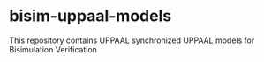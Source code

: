 # bisim-uppaal-models
This repository contains UPPAAL synchronized UPPAAL models for Bisimulation Verification
